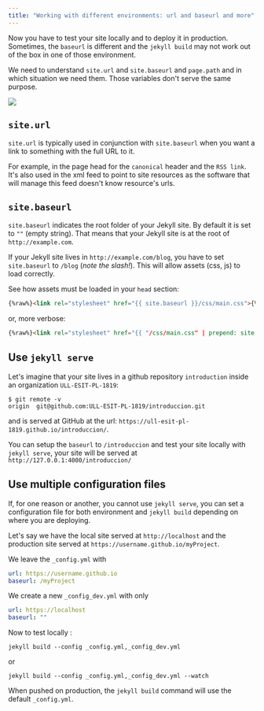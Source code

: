 ```yaml
---
title: "Working with different environments: url and baseurl and more"
---
```



Now you have to test your site locally and to deploy it in production. Sometimes, the `baseurl` is different and the `jekyll build` may not work out of the box in one of those environment.

We need to understand `site.url` and `site.baseurl` and `page.path` and in which situation we need them. Those variables don't serve the same purpose.

![]({{site.baseurl}}/assets/images/what-is-a-baseurl.jpeg)

## `site.url`

`site.url` is typically used in conjunction with `site.baseurl` when you want a link to something with the full URL to it. 

For example, in the page head for the `canonical` header and the `RSS link`. It's also used in the xml feed to point to site resources as the software that will manage this feed doesn't know resource's urls.

## `site.baseurl`

`site.baseurl` indicates the root folder of your Jekyll site. By default it is set to `""` (empty string). That means that your Jekyll site is at the root of `http://example.com`.

If your Jekyll site lives in `http://example.com/blog`, you have to set `site.baseurl` to `/blog` (*note the slash!*). This will allow assets (css, js) to load correctly.

See how assets must be loaded in your `head` section:

```html
{%raw%}<link rel="stylesheet" href="{{ site.baseurl }}/css/main.css">{%endraw%}
```  

or, more verbose:

```html
{%raw%}<link rel="stylesheet" href="{{ "/css/main.css" | prepend: site.baseurl }}">{%endraw%}
```   

## Use `jekyll serve`

Let's imagine that your site lives in a github repository `introduction` inside an organization `ULL-ESIT-PL-1819`:

```
$ git remote -v
origin	git@github.com:ULL-ESIT-PL-1819/introduccion.git
```

and is served at GitHub at the url: `https://ull-esit-pl-1819.github.io/introduccion/`.

You can setup the `baseurl` to `/introduccion` and test your site locally with `jekyll serve`, your site will be served at `http://127.0.0.1:4000/introduccion/`

## Use multiple configuration files

If, for one reason or another, you cannot use `jekyll serve`, you can set a configuration file for both environment and `jekyll build` depending on where you are deploying.

Let's say we have the local site served at `http://localhost` and the production site served at `https://username.github.io/myProject`.

We leave the `_config.yml` with 

```yml
url: https://username.github.io
baseurl: /myProject
```

We create a new `_config_dev.yml` with only 

```yml
url: https://localhost 
baseurl: ""
```

Now to test locally :

    jekyll build --config _config.yml,_config_dev.yml
    

or

    jekyll build --config _config.yml,_config_dev.yml --watch
    

When pushed on production, the <code>jekyll build</code> command will use the default <code>_config.yml</code>.
